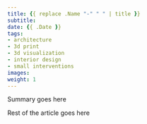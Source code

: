 ```yaml
---
title: {{ replace .Name "-" " " | title }}
subtitle:
date: {{ .Date }}
tags:
- architecture
- 3d print
- 3d visualization
- interior design
- small interventions
images:
weight: 1
---
```


Summary goes here

<!--more-->

Rest of the article goes here

